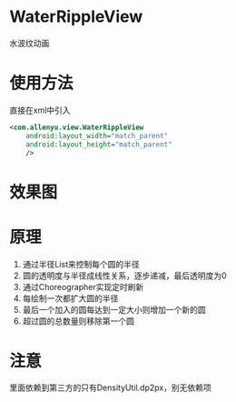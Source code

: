 # WaterRippleView
水波纹动画

# 使用方法
直接在xml中引入
```xml
<com.allenyu.view.WaterRippleView
    android:layout_width="match_parent"
    android:layout_height="match_parent"
    />
```

# 效果图


# 原理
1. 通过半径List来控制每个圆的半径
1. 圆的透明度与半径成线性关系，逐步递减，最后透明度为0
1. 通过Choreographer实现定时刷新
1. 每绘制一次都扩大圆的半径
1. 最后一个加入的圆每达到一定大小则增加一个新的圆
1. 超过圆的总数量则移除第一个圆

# 注意
里面依赖到第三方的只有DensityUtil.dp2px，别无依赖项
